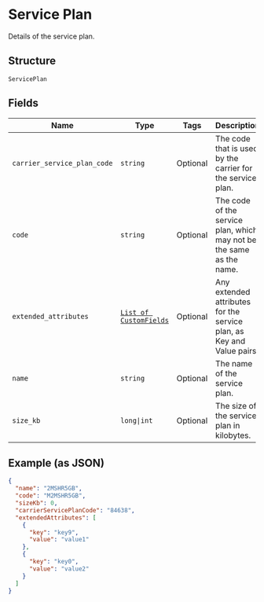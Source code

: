 
# Service Plan

Details of the service plan.

## Structure

`ServicePlan`

## Fields

| Name | Type | Tags | Description |
|  --- | --- | --- | --- |
| `carrier_service_plan_code` | `string` | Optional | The code that is used by the carrier for the service plan. |
| `code` | `string` | Optional | The code of the service plan, which may not be the same as the name. |
| `extended_attributes` | [`List of CustomFields`](../../doc/models/custom-fields.md) | Optional | Any extended attributes for the service plan, as Key and Value pairs. |
| `name` | `string` | Optional | The name of the service plan. |
| `size_kb` | `long\|int` | Optional | The size of the service plan in kilobytes. |

## Example (as JSON)

```json
{
  "name": "2MSHR5GB",
  "code": "M2MSHR5GB",
  "sizeKb": 0,
  "carrierServicePlanCode": "84638",
  "extendedAttributes": [
    {
      "key": "key9",
      "value": "value1"
    },
    {
      "key": "key0",
      "value": "value2"
    }
  ]
}
```

